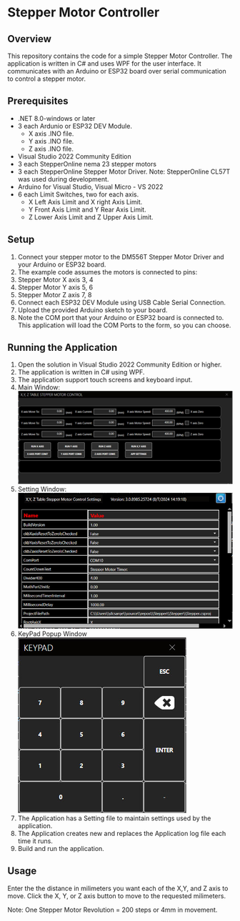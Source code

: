 # Stepper Motor Controller

## Overview
This repository contains the code for a simple Stepper Motor Controller. The application is written in C# and uses WPF for the user interface. It communicates with an Arduino or ESP32 board over serial communication to control a stepper motor.

## Prerequisites
- .NET 8.0-windows or later
- 3 each Ardunio or ESP32 DEV Module.
   * X axis .INO file.
   * Y axis .INO file.
   * Z axis .INO file.
- Visual Studio 2022 Community Edition
- 3 each StepperOnline nema 23 stepper motors
- 3 each StepperOnline Stepper Motor Driver. Note: StepperOnline CL57T was used during development.
- Arduino for Visual Studio, Visual Micro - VS 2022
- 6 each Limit Switches, two for each axis. 
   * X Left Axis Limit and X right Axis Limit.
   * Y Front Axis Limit and Y Rear Axis Limit.
   * Z Lower Axis Limit and Z Upper Axis Limit.

## Setup
1. Connect your stepper motor to the DM556T Stepper Motor Driver and your Arduino or ESP32 board.
2. The example code assumes the motors is connected to pins:
3. Stepper Motor X axis 3, 4
4. Stepper Motor Y axis 5, 6
5. Stepper Motor Z axis 7, 8
6. Connect each ESP32 DEV Module using USB Cable Serial Connection.
7. Upload the provided Arduino sketch to your board.
8. Note the COM port that your Arduino or ESP32 board is connected to. This application will load the COM Ports to the form, so you can choose.

## Running the Application
1. Open the solution in Visual Studio 2022 Community Edition or higher.
2. The application is written in C# using WPF.
3. The application support touch screens and keyboard input.
4. Main Window:
![MainWindow](https://github.com/SFC-Sarge1/Stepper/blob/master/MainWndow.jpg)
5. Setting Window:
![Settings](https://github.com/SFC-Sarge1/Stepper/blob/master/Settings.jpg)
6. KeyPad Popup Window
   ![KeyPad](https://github.com/SFC-Sarge1/Stepper/blob/master/KeyPad.jpg)  
7. The Application has a Setting file to maintain settings used by the application.
8. The Application creates new and replaces the Application log file each time it runs.
9. Build and run the application.

## Usage
Enter the the distance in milimeters you want each of the X,Y, and Z axis to move. Click the X, Y, or Z axis button to move to the requested milimeters.

Note: One Stepper Motor Revolution = 200 steps or 4mm in movement.
